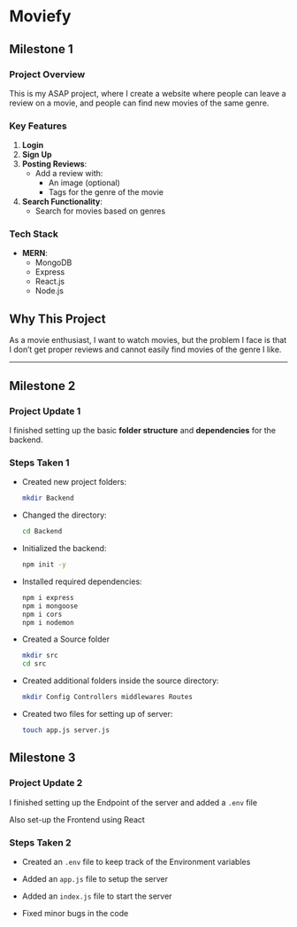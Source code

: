 # Moviefy

## Milestone 1

### Project Overview

This is my ASAP project, where I create a website where people can leave a review on a movie, and people can find new movies of the same genre.

### Key Features

1. **Login**
2. **Sign Up**
3. **Posting Reviews**:
   - Add a review with:
     - An image (optional)
     - Tags for the genre of the movie
4. **Search Functionality**:
   - Search for movies based on genres

### Tech Stack

- **MERN**:
  - MongoDB
  - Express
  - React.js
  - Node.js

## Why This Project

As a movie enthusiast, I want to watch movies, but the problem I face is that I don’t get proper reviews and cannot easily find movies of the genre I like.

---

## Milestone 2

### Project Update 1

I finished setting up the basic **folder structure** and **dependencies** for the backend.

### Steps Taken 1

- Created new project folders:

  ```bash
  mkdir Backend
  ```

- Changed the directory:

  ```bash
  cd Backend
  ```

- Initialized the backend:

  ```bash
  npm init -y
  ```

- Installed required dependencies:

  ```bash
  npm i express
  npm i mongoose
  npm i cors
  npm i nodemon
  ```

- Created a Source folder

  ```bash
  mkdir src
  cd src
  ```

- Created additional folders inside the source directory:

  ```bash
  mkdir Config Controllers middlewares Routes
  ```

- Created two files for setting up of server:

  ```bash
  touch app.js server.js
  ```

## Milestone 3

### Project Update 2

I finished setting up the Endpoint of the server and added a `.env` file

Also set-up the Frontend using React

### Steps Taken 2

- Created an `.env` file to keep track of the Environment variables

- Added an `app.js` file to setup the server

- Added an `index.js` file to start the server

- Fixed minor bugs in the code
